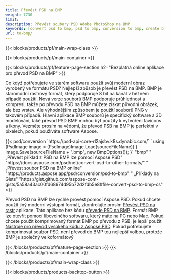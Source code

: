 ```yaml
---
title: Převést PSD na BMP
weight: 7730
limit: 
description: Převést soubory PSD Adobe PhotoShop na BMP
keywords: [convert psd to bmp, psd to bmp, conversion to bmp, create bmp from psd, print psd as bmp]
url: to-bmp/
---
```


{{< blocks/products/pf/main-wrap-class >}}

{{< blocks/products/pf/main-container >}}

{{< blocks/products/pf/feature-page-section h2="Bezplatná online aplikace pro převod PSD na BMP" >}}
<p>Co když potřebujete ve starém softwaru použít svůj moderní obraz vyrobený ve formátu PSD? Nejlepší způsob je převést PSD na BMP. BMP je staromódní rastrový formát, který podporuje 8 bit na kanál v běžném případě použití. Nová verze souborů BMP podporuje průhlednost a kompresi, takže po převodu PSD na BMP můžete získat původní obrázek, ale bez vrstev. Ale výhodnějším způsobem je použití souborů PNG v takovém případě. Hlavní aplikace BMP souborů je specifický software a 3D modelování, také převod PSD BMP mohou být použity k vytvoření favicons a ikony. Vezměte prosím na vědomí, že převod PSB na BMP je perfektní v pixelech, pokud používáte software Aspose.</p>
{{< psd/conversion `https://psd-api-core-rl2ajsbv.k8s.dynabic.com/` 
`    using (PsdImage image = (PsdImage)Image.Load(sourceFileName))
    {
        image.Save(sourceFileName + ".bmp",  new BmpOptions());
    }` 
	"bmp" "
„Převést příklad z PSD na BMP lze pomocí Aspose.PSD"  "https://docs.aspose.com/psd/net/convert-psd-to-other-formats/" "
„Převést soubor PSD na BMP online" "https://products.aspose.app/psd/conversion/psd-to-bmp" "
„Příklady na Gists" "https://gist.github.com/aspose-com-gists/5a58a43ac00fd68974d95b72d2fdb5e8#file-convert-psd-to-bmp-cs" >}}
<p>Převod PSD na BMP lze rychle provést pomocí Aspose.PSD. Pokud chcete použít jiný moderní výstupní formát, zkontrolujte prosím <a href="/psd/convert">Převést PSD na rastr</a> aplikace. Tato aplikace bez kódu <a href="/psd/convert/to-bmp">převede PSD na BMP</a>. Formát BMP lze otevřít pomocí libovolného softwaru, který máte na PC nebo Mac. Pokud chcete použít komprimovaný formát BMP po převodu z PSB, je lepší použít <a href="/psd">Nástroje pro převod vysokého kódu z Aspose.PSD</a>. Pokud potřebujete komprimovat soubor PSD, není převod do BMP tou nejlepší volbou, protože BMP je společný velkoformátový</p>
{{< /blocks/products/pf/feature-page-section >}}
{{< /blocks/products/pf/main-container >}}


{{< /blocks/products/pf/main-wrap-class >}}

{{< blocks/products/products-backtop-button >}}
